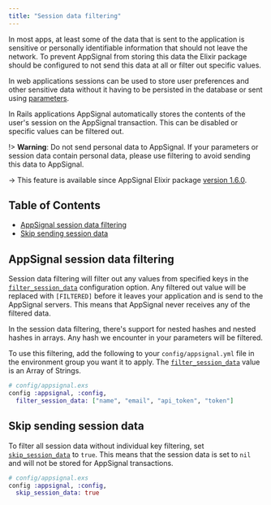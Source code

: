 ```yaml
---
title: "Session data filtering"
---
```

In most apps, at least some of the data that is sent to the application is sensitive or personally identifiable information that should not leave the network. To prevent AppSignal from storing this data the Elixir package should be configured to not send this data at all or filter out specific values.

In web applications sessions can be used to store user preferences and other sensitive data without it having to be persisted in the database or sent using [parameters](parameter-filtering.html).

In Rails applications AppSignal automatically stores the contents of the user's session on the AppSignal transaction. This can be disabled or specific values can be filtered out.

!> **Warning**: Do not send personal data to AppSignal. If your parameters or session data contain personal data, please use filtering to avoid sending this data to AppSignal.

-> This feature is available since AppSignal Elixir package [version 1.6.0](https://blog.appsignal.com/2018/05/08/elixir-integration-1-6.html).

## Table of Contents

- [AppSignal session data filtering](#appsignal-session-data-filtering)
- [Skip sending session data](#skip-sending-session-data)

## AppSignal session data filtering

Session data filtering will filter out any values from specified keys in the [`filter_session_data`](/elixir/configuration/options.html#option-filter_session_data) configuration option. Any filtered out value will be replaced with `[FILTERED]` before it leaves your application and is send to the AppSignal servers. This means that AppSignal never receives any of the filtered data.

In the session data filtering, there's support for nested hashes and nested hashes in arrays. Any hash we encounter in your parameters will be filtered.

To use this filtering, add the following to your `config/appsignal.yml` file in the environment group you want it to apply. The [`filter_session_data`](/elixir/configuration/options.html#option-filter_session_data) value is an Array of Strings.

```elixir
# config/appsignal.exs
config :appsignal, :config,
  filter_session_data: ["name", "email", "api_token", "token"]
```

## Skip sending session data

To filter all session data without individual key filtering, set [`skip_session_data`](/elixir/configuration/options.html#option-skip_session_data) to `true`. This means that the session data is set to `nil` and will not be stored for AppSignal transactions.

```elixir
# config/appsignal.exs
config :appsignal, :config,
  skip_session_data: true
```
